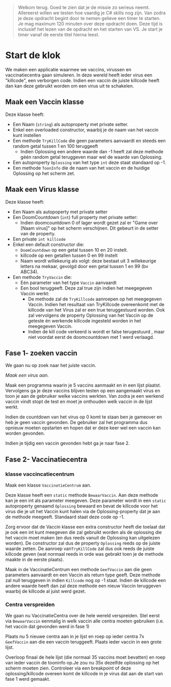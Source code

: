 > Welkom terug. Goed te zien dat je de missie zo serieus neemt. Allereerst willen we testen hoe vaardig je C# skills nog zijn. Van zodra je deze opdracht begint door te nemen gelieve een timer te starten. Je mag maximum 120 minuten over deze opdracht doen. Deze tijd is inclusief het lezen van de opdracht en het starten van VS. Je start je timer vanaf de eerste titel hierna leest.

# Start de klok

We maken een applicatie waarmee we vaccins, virussen en vaccinatiecentra gaan simuleren.
In deze wereld heeft ieder virus een "killcode", een verborgen code. Indien een vaccin de juiste killcode heeft dan kan deze gebruikt worden om een virus uit te schakelen. 

## Maak een Vaccin klasse

Deze klasse heeft:
* Een Naam (``string``) als autoproperty met private setter. 
* Enkel een overloaded constructor, waarbij je de naam van het vaccin kunt instellen
* Een methode ``TryKillCode`` die geen parameters aanvaardt en steeds een random getal tussen 1 en 100 teruggeeft 
  * Indien Oplossing een andere waarde dan -1 heeft zal deze methode géén random getal teruggeven maar wel de waarde van Oplossing.
* Een autoproperty ``Oplossing`` van het type ``int`` deze staat standaard op -1.
* Een methode ``ToonInfo`` die de naam van het vaccin en de huidige Oplossing op het scherm zet.

## Maak een Virus klasse

Deze klasse heeft:
* Een Naam als autopoperty met private setter
* Een DoomCountdown (``int``) full property met private setter:
  * Indien doomcountdown 0 of lager wordt gezet zal er "Game over [Naam virus]" op het scherm verschijnen. Dit gebeurt in de setter van de property.
* Een private ``int killcode``
* Enkel een default constructor die:
  * ``DoomCountdown`` op een getal tussen 10 en 20 instelt.
  * killcode op een getallen tussen 0 en 99 instelt
  * Naam wordt willekeurig als volgt: deze bestaat uit 3 willekeurige letters na mekaar, gevolgd door een getal tussen 1 en 99 (bv ABC34).
* Een methode ``TryVaccin`` die:
  * Eén parameter van het type ``Vaccin`` aanvaardt
  * Een bool teruggeeft. Deze zal true zijn indien het meegegeven Vaccin werkt:
    * De methode zal de ``TryKillcode`` aanroepen op het meegegeven Vaccin. Indien het resultaat van TryKillcode overeenkomt met de killcode van het Virus zal er een true teruggestuurd worden. Ook zal vervolgens de property Oplossing van het Vaccin op de geteste én werkende killcode ingesteld worden in het meegegeven Vaccin.
    * Indien de kill code verkeerd is wordt er false terugestuurd , maar niet voordat eerst de doomcountdown met 1 werd verlaagd.

## Fase 1- zoeken vaccin

We gaan nu op zoek naar het juiste vaccin.

*Maak een virus aan.*

Maak een programma waarin je 5 vaccins aanmaakt en in een lijst plaatst.  Vervolgens ga je deze vaccins blijven testen op een aangemaakt virus en toon je aan de gebruiker welke vaccins werkten. Van zodra je een werkend vaccin vindt stopt de test en moet je onthouden welk vaccin in de lijst werkt.  

Indien de countdown van het virus op 0 komt te staan ben je gameover en heb je geen vaccin gevonden. De gebruiker zal het programma dus opnieuw moeten opstarten en hopen dat er deze keer wel een vaccin kan worden gevonden.


Indien je tijdig een vaccin gevonden hebt ga je naar fase 2.

## Fase 2- Vaccinatiecentra 

### klasse vaccincatiecentrum

Maak een klasse ``VaccinatieCentrum`` aan.

Deze klasse heeft een ``static`` methode ``BewaarVaccin``. Aan deze methode kan je een int als parameter meegeven. Deze parameter wordt in een ``static`` autoproperty genaamd ``Oplossing`` bewaard en bevat de killcode voor het virus die je uit het Vaccin kunt halen via de Oplossing-property dat je aan de methode meegeeft. Standaard staat deze code op -1.

Zorg ervoor dat de Vaccin klasse een extra constructor heeft die toelaat dat je ook een int kunt meegeven die zal gebruikt worden als de oplossing die het vaccin moet maken (en dus reeds vanuit de Oplossing kan uitgelezen worden). De constructor zal dus de property ``Oplossing`` reeds op de juiste waarde zetten. De aanroep van``TryKillCode`` zal dus ook reeds de juiste killcode geven (wat normaal reeds in orde was gebrakt toen je de methode maakte in de eerste plaats).

Maak in de VaccinatieCentrum een methode ``GeefVaccin`` aan die geen parameters aanvaardt en een Vaccin als return type geeft. Deze methode zal null teruggeven in indien ``Killcode`` nog op -1 staat. Indien de killcode een andere waarde heeft dan zal deze methode een nieuw Vaccin teruggeven waarbij de killcode al juist werd gezet.


### Centra verspreiden
We gaan nu VaccinatieCentra over de hele wereld verspreiden. 
Stel eerst via ``BewaarVaccin`` eenmalig in welk vaccin alle centra moeten gebruiken (i.e. het vaccin dat gevonden werd in fase 1)

Plaats nu 5 nieuwe centra aan in je lijst en roep op ieder centra 7x ``GeefVaccin`` aan die een vaccin teruggeeft. Plaats ieder vaccin in een grote lijst.


Overloop finaal de hele lijst (die normaal 35 vaccins moet bevatten) en roep van ieder vaccin de tooninfo op.Je zou nu 35x dezelfde oplossing op het scherm moeten zien. Controleer via een breakpoint of deze oplossing/killcode overeen komt de killcode in je virus dat aan de start van fase 1 werd gemaakt.